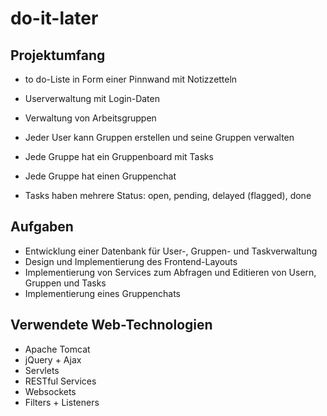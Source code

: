 # do-it-later

## Projektumfang

- to do-Liste in Form einer Pinnwand mit Notizzetteln

- Userverwaltung mit Login-Daten
- Verwaltung von Arbeitsgruppen
- Jeder User kann Gruppen erstellen und seine Gruppen verwalten
- Jede Gruppe hat ein Gruppenboard mit Tasks
- Jede Gruppe hat einen Gruppenchat
- Tasks haben mehrere Status: open, pending, delayed (flagged), done

## Aufgaben

- Entwicklung einer Datenbank für User-, Gruppen- und Taskverwaltung
- Design und Implementierung des Frontend-Layouts
- Implementierung von Services zum Abfragen und Editieren von Usern, Gruppen und Tasks
- Implementierung eines Gruppenchats

## Verwendete Web-Technologien

- Apache Tomcat
- jQuery + Ajax
- Servlets
- RESTful Services
- Websockets
- Filters + Listeners


